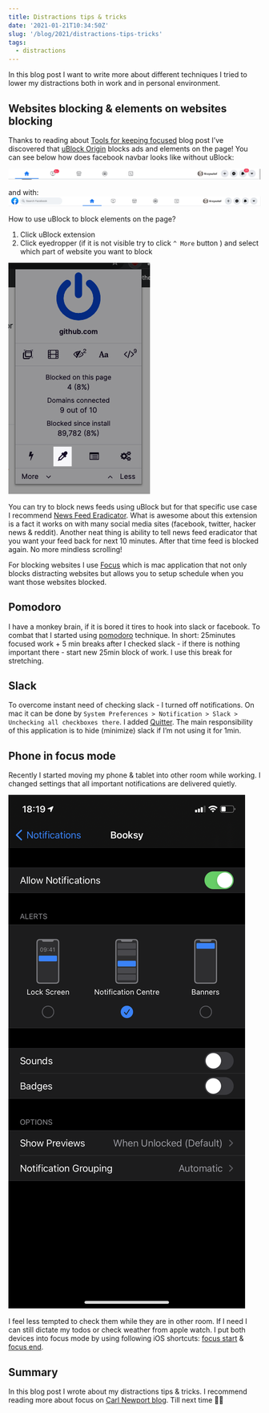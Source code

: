 ```yaml
---
title: Distractions tips & tricks
date: '2021-01-21T10:34:50Z'
slug: '/blog/2021/distractions-tips-tricks'
tags:
  - distractions
---
```


In this blog post I want to write more about different techniques I tried to lower my distractions both in work and in personal environment.

## Websites blocking & elements on websites blocking

Thanks to reading about [Tools for keeping focused](https://www.benkuhn.net/focustools) blog post I’ve discovered that [uBlock Origin](https://github.com/gorhill/uBlock) blocks ads and elements on the page! You can see below how does facebook navbar looks like without uBlock:

![Facebook navbar without uBlock](./without-ublock.png)

and with:
![Facebook navbar with uBlock](./with-ublock.png)

How to use uBlock to block elements on the page?

1. Click uBlock extension
2. Click eyedropper (if it is not visible try to click `^ More` button ) and select which part of website you want to block

![uBlock eyedropper location in dropdown](./ublock-dropdown.png)

You can try to block news feeds using uBlock but for that specific use case I recommend [News Feed Eradicator](http://west.io/news-feed-eradicator). What is awesome about this extension is a fact it works on with many social media sites (facebook, twitter, hacker news & reddit). Another neat thing is ability to tell news feed eradicator that you want your feed back for next 10 minutes. After that time feed is blocked again. No more mindless scrolling!

For blocking websites I use [Focus](https://heyfocus.com/) which is mac application that not only blocks distracting websites but allows you to setup schedule when you want those websites blocked.

## Pomodoro

I have a monkey brain, if it is bored it tires to hook into slack or facebook. To combat that I started using [pomodoro](https://francescocirillo.com/pages/pomodoro-technique) technique. In short: 25minutes focused work + 5 min breaks after I checked slack - if there is nothing important there - start new 25min block of work. I use this break for stretching.

## Slack

To overcome instant need of checking slack - I turned off notifications. On mac it can be done by `System Preferences > Notification > Slack > Unchecking all checkboxes there`. I added [Quitter](https://marco.org/apps). The main responsibility of this application is to hide (minimize) slack if I’m not using it for 1min.

## Phone in focus mode

Recently I started moving my phone & tablet into other room while working. I changed settings that all important notifications are delivered quietly.

![Delivery Quietly settings in iPhone](./deliver-quietly.png)

I feel less tempted to check them while they are in other room. If I need I can still dictate my todos or check weather from apple watch. I put both devices into focus mode by using following iOS shortcuts: [focus start](https://kzuraw.dev/focus-start) & [focus end](https://kzuraw.dev/focus-end).

## Summary

In this blog post I wrote about my distractions tips & tricks. I recommend reading more about focus on [Carl Newport blog](https://www.calnewport.com/). Till next time 👋🏻
